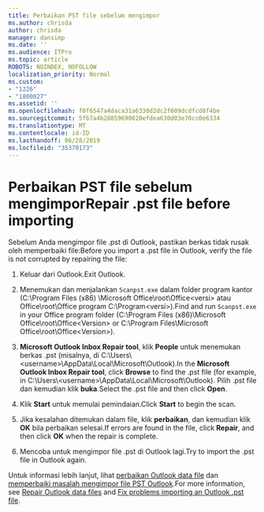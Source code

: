 ```yaml
---
title: Perbaikan PST file sebelum mengimpor
ms.author: chrisda
author: chrisda
manager: dansimp
ms.date: ''
ms.audience: ITPro
ms.topic: article
ROBOTS: NOINDEX, NOFOLLOW
localization_priority: Normal
ms.custom:
- "1226"
- "1800027"
ms.assetid: ''
ms.openlocfilehash: f0f6547a4daca31a6330d2dc2f609dcdfcd8f4be
ms.sourcegitcommit: 5fb7a4b28859690020efdea630d03e70cc0e6334
ms.translationtype: MT
ms.contentlocale: id-ID
ms.lasthandoff: 06/28/2019
ms.locfileid: "35370173"
---
```

# <a name="repair-pst-file-before-importing"></a><span data-ttu-id="06ea2-102">Perbaikan PST file sebelum mengimpor</span><span class="sxs-lookup"><span data-stu-id="06ea2-102">Repair .pst file before importing</span></span>

<span data-ttu-id="06ea2-103">Sebelum Anda mengimpor file .pst di Outlook, pastikan berkas tidak rusak oleh memperbaiki file:</span><span class="sxs-lookup"><span data-stu-id="06ea2-103">Before you import a .pst file in Outlook, verify the file is not corrupted by repairing the file:</span></span>

1. <span data-ttu-id="06ea2-104">Keluar dari Outlook.</span><span class="sxs-lookup"><span data-stu-id="06ea2-104">Exit Outlook.</span></span>

2. <span data-ttu-id="06ea2-105">Menemukan dan menjalankan `Scanpst.exe` dalam folder program kantor (C:\Program Files (x86) \Microsoft Office\root\Office\<versi\> atau Office\root\Office program C:\Program\<versi\>).</span><span class="sxs-lookup"><span data-stu-id="06ea2-105">Find and run `Scanpst.exe` in your Office program folder (C:\Program Files (x86)\Microsoft Office\root\Office\<Version\> or C:\Program Files\Microsoft Office\root\Office\<Version\>).</span></span>

3. <span data-ttu-id="06ea2-106">**Microsoft Outlook Inbox Repair tool**, klik **People** untuk menemukan berkas .pst (misalnya, di C:\Users\\<username\>\AppData\Local\Microsoft\Outlook).</span><span class="sxs-lookup"><span data-stu-id="06ea2-106">In the **Microsoft Outlook Inbox Repair tool**, click **Browse** to find the .pst file (for example, in C:\Users\\<username\>\AppData\Local\Microsoft\Outlook).</span></span> <span data-ttu-id="06ea2-107">Pilih .pst file dan kemudian klik **buka**.</span><span class="sxs-lookup"><span data-stu-id="06ea2-107">Select the .pst file and then click **Open**.</span></span>

4. <span data-ttu-id="06ea2-108">Klik **Start** untuk memulai pemindaian.</span><span class="sxs-lookup"><span data-stu-id="06ea2-108">Click **Start** to begin the scan.</span></span>

5. <span data-ttu-id="06ea2-109">Jika kesalahan ditemukan dalam file, klik **perbaikan**, dan kemudian klik **OK** bila perbaikan selesai.</span><span class="sxs-lookup"><span data-stu-id="06ea2-109">If errors are found in the file, click **Repair**, and then click **OK** when the repair is complete.</span></span>

6. <span data-ttu-id="06ea2-110">Mencoba untuk mengimpor file .pst di Outlook lagi.</span><span class="sxs-lookup"><span data-stu-id="06ea2-110">Try to import the .pst file in Outlook again.</span></span>

<span data-ttu-id="06ea2-111">Untuk informasi lebih lanjut, lihat [perbaikan Outlook data file](https://support.office.com/article/25663bc3-11ec-4412-86c4-60458afc5253) dan [memperbaiki masalah mengimpor file PST Outlook](https://support.office.com/article/2d2e50dc-5c36-4ab2-ab50-f1be733b3d6e).</span><span class="sxs-lookup"><span data-stu-id="06ea2-111">For more information, see [Repair Outlook data files](https://support.office.com/article/25663bc3-11ec-4412-86c4-60458afc5253) and [Fix problems importing an Outlook .pst file](https://support.office.com/article/2d2e50dc-5c36-4ab2-ab50-f1be733b3d6e).</span></span>
